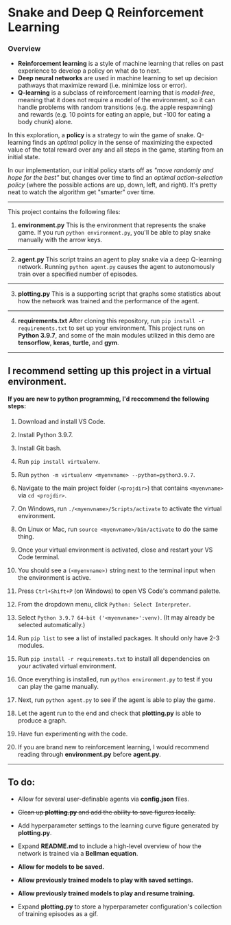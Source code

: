 # Snake and Deep Q Reinforcement Learning
### Overview
- **Reinforcement learning** is a style of machine learning that relies on past experience to develop a policy on what do to next.
- **Deep neural networks** are used in machine learning to set up decision pathways that maximize reward (i.e. minimize loss or error).
- **Q-learning** is a subclass of reinforcement learning that is *model-free*, meaning that it does not require a model of the environment, so it can handle problems with random transitions (e.g. the apple respawning) and rewards (e.g. 10 points for eating an apple, but -100 for eating a body chunk) alone.

In this exploration, a **policy** is a strategy to win the game of snake. Q-learning finds an *optimal* policy in the sense of maximizing the expected value of the total reward over any and all steps in the game, starting from an initial state.

In our implementation, our initial policy starts off as *"move randomly and hope for the best"* but changes over time to find an *optimal action-selection policy* (where the possible actions are up, down, left, and right). It's pretty neat to watch the algorithm get "smarter" over time.

____

This project contains the following files:

1. **environment.py**  This is the environment that represents the snake game. If you run `python environment.py`, you'll be able to play snake manually with the arrow keys.

____

2. **agent.py**  This script trains an agent to play snake via a deep Q-learning network. Running `python agent.py` causes the agent to autonomously train over a specified number of episodes.

____

3. **plotting.py**  This is a supporting script that graphs some statistics about how the network was trained and the performance of the agent.

____

4. **requirements.txt**  After cloning this repository, run `pip install -r requirements.txt` to set up your environment. This project runs on **Python 3.9.7**, and some of the main modules utilized in this demo are **tensorflow**, **keras**, **turtle**, and **gym**.

____

## I recommend setting up this project in a **virtual environment**.

#### If you are new to python programming, I'd reccommend the following steps:

1. Download and install VS Code.

2. Install Python 3.9.7.

3. Install Git bash.

4. Run `pip install virtualenv`.

5. Run `python -m virtualenv <myenvname> --python=python3.9.7`.

6. Navigate to the main project folder (`<projdir>`) that contains `<myenvname>` via `cd <projdir>`.

7. On Windows, run `./<myenvname>/Scripts/activate` to activate the virtual environment.

8. On Linux or Mac, run `source <myenvname>/bin/activate` to do the same thing.

9. Once your virtual environment is activated, close and restart your VS Code terminal.

10. You should see a `(<myenvname>)` string next to the  terminal input when the environment is active.

11. Press `Ctrl+Shift+P` (on Windows) to open VS Code's command palette.

12. From the dropdown menu, click `Python: Select Interpreter`.

13. Select `Python 3.9.7 64-bit ('<myenvname>':venv)`. (It may already be selected automatically.)

14. Run `pip list` to see a list of installed packages. It should only have 2-3 modules.

15. Run `pip install -r requirements.txt` to install all dependencies on your activated virtual environment.

16. Once everything is installed, run `python environment.py` to test if you can play the game manually.

17. Next, run `python agent.py` to see if the agent is able to play the game.

18. Let the agent run to the end and check that **plotting.py** is able to produce a graph.

19. Have fun experimenting with the code.

20. If you are brand new to reinforcement learning, I would recommend reading through **environment.py** before **agent.py**.

____

## To do:

- Allow for several user-definable agents via **config.json** files.

- ~~Clean up **plotting.py** and add the ability to save figures locally.~~

- Add hyperparameter settings to the learning curve figure generated by **plotting.py**.

- Expand **README.md** to include a high-level overview of how the network is trained via a **Bellman equation**.

- **Allow for models to be saved.**

- **Allow previously trained models to play with saved settings.**

- **Allow previously trained models to play and resume training.**

- Expand **plotting.py** to store a hyperparameter configuration's collection of training episodes as a gif.